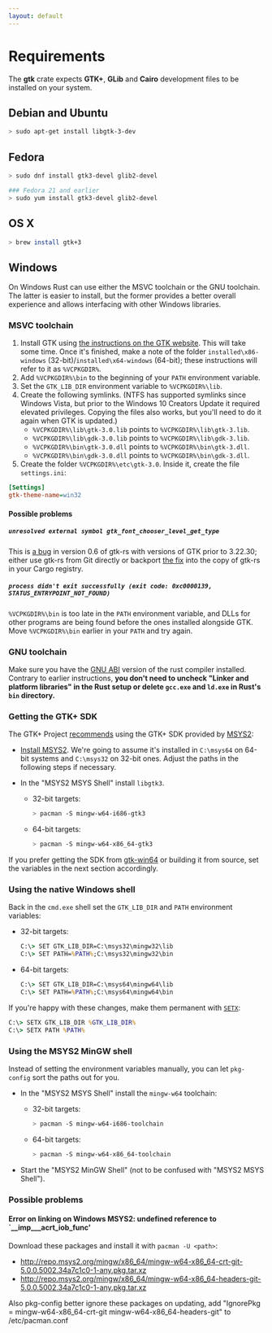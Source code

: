 ```yaml
---
layout: default
---
```


# Requirements

The __gtk__ crate expects __GTK+__, __GLib__ and __Cairo__ development files to be installed on your system.

## Debian and Ubuntu

~~~bash
> sudo apt-get install libgtk-3-dev
~~~

## Fedora

~~~bash
> sudo dnf install gtk3-devel glib2-devel

### Fedora 21 and earlier
> sudo yum install gtk3-devel glib2-devel
~~~

## OS X

~~~bash
> brew install gtk+3
~~~

## Windows

On Windows Rust can use either the MSVC toolchain or the GNU toolchain. The latter is easier to
install, but the former provides a better overall experience and allows interfacing with other
Windows libraries.

### MSVC toolchain

1. Install GTK using [the instructions on the GTK website](https://www.gtk.org/download/windows.php).
   This will take some time. Once it's finished, make a note of the folder `installed\x86-windows`
   (32-bit)/`installed\x64-windows` (64-bit); these instructions will refer to it as `%VCPKGDIR%`.
2. Add `%VCPKGDIR%\bin` to the beginning of your `PATH` environment variable.
3. Set the `GTK_LIB_DIR` environment variable to `%VCPKGDIR%\lib`.
4. Create the following symlinks. (NTFS has supported symlinks since Windows Vista, but prior to the
   Windows 10 Creators Update it required elevated privileges. Copying the files also works, but
   you'll need to do it again when GTK is updated.)
    * `%VCPKGDIR%\lib\gtk-3.0.lib` points to `%VCPKGDIR%\lib\gtk-3.lib`.
    * `%VCPKGDIR%\lib\gdk-3.0.lib` points to `%VCPKGDIR%\lib\gdk-3.lib`.
    * `%VCPKGDIR%\bin\gtk-3.0.dll` points to `%VCPKGDIR%\bin\gtk-3.dll`.
    * `%VCPKGDIR%\bin\gdk-3.0.dll` points to `%VCPKGDIR%\bin\gdk-3.dll`.
5. Create the folder `%VCPKGDIR%\etc\gtk-3.0`. Inside it, create the file `settings.ini`:

```ini
[Settings]
gtk-theme-name=win32
```

#### Possible problems

##### `unresolved external symbol gtk_font_chooser_level_get_type`

This is [a bug](https://github.com/gtk-rs/gtk/issues/794) in version 0.6 of gtk-rs with versions of
GTK prior to 3.22.30; either use gtk-rs from Git directly or backport [the fix](https://github.com/gtk-rs/gtk/pull/804)
into the copy of gtk-rs in your Cargo registry.

##### `process didn't exit successfully (exit code: 0xc0000139, STATUS_ENTRYPOINT_NOT_FOUND)`

`%VCPKGDIR%\bin` is too late in the `PATH` environment variable, and DLLs for other programs are being found before the ones installed alongside GTK.  Move `%VCPKGDIR%\bin` earlier in your `PATH` and try again.

### GNU toolchain

Make sure you have the [GNU ABI] version of the rust compiler installed.
Contrary to earlier instructions, **you don't need to uncheck "Linker and
platform libraries" in the Rust setup or delete `gcc.exe` and `ld.exe` in Rust's
`bin` directory.**

[GNU ABI]: https://github.com/rust-lang-nursery/rustup.rs/blob/master/README.md#working-with-rust-on-windows

### Getting the GTK+ SDK

The GTK+ Project [recommends][gtk-download] using the GTK+ SDK provided by [MSYS2]:

[gtk-download]: http://www.gtk.org/download/windows.php
[MSYS2]: http://www.msys2.org/

 *  [Install MSYS2](http://www.msys2.org/).
    We're going to assume it's installed in `C:\msys64` on 64-bit systems and `C:\msys32`
    on 32-bit ones. Adjust the paths in the following steps if necessary.

 *  In the "MSYS2 MSYS Shell" install `libgtk3`.

     -    32-bit targets:

          ~~~bash
          > pacman -S mingw-w64-i686-gtk3
          ~~~

     -    64-bit targets:

          ~~~bash
          > pacman -S mingw-w64-x86_64-gtk3
          ~~~

If you prefer getting the SDK from [gtk-win64] or building it from source, set
the variables in the next section accordingly.

[gtk-win64]: https://github.com/tschoonj/GTK-for-Windows-Runtime-Environment-Installer

### Using the native Windows shell

Back in the `cmd.exe` shell set the `GTK_LIB_DIR` and `PATH` environment
variables:

 *    32-bit targets:

      ~~~cmd
      C:\> SET GTK_LIB_DIR=C:\msys32\mingw32\lib
      C:\> SET PATH=%PATH%;C:\msys32\mingw32\bin
      ~~~

 *    64-bit targets:

      ~~~cmd
      C:\> SET GTK_LIB_DIR=C:\msys64\mingw64\lib
      C:\> SET PATH=%PATH%;C:\msys64\mingw64\bin
      ~~~

If you're happy with these changes, make them permanent with
[`SETX`](https://technet.microsoft.com/en-us/library/cc755104.aspx):

~~~cmd
C:\> SETX GTK_LIB_DIR %GTK_LIB_DIR%
C:\> SETX PATH %PATH%
~~~

### Using the MSYS2 MinGW shell

Instead of setting the environment variables manually, you can let `pkg-config`
sort the paths out for you.

 *  In the "MSYS2 MSYS Shell" install the `mingw-w64` toolchain:

     -    32-bit targets:

          ~~~bash
          > pacman -S mingw-w64-i686-toolchain
          ~~~

     -    64-bit targets:

          ~~~bash
          > pacman -S mingw-w64-x86_64-toolchain
          ~~~

 *  Start the "MSYS2 MinGW Shell" (not to be confused with "MSYS2 MSYS Shell").

### Possible problems

#### Error on linking on Windows MSYS2: undefined reference to `__imp___acrt_iob_func'

Download these packages and install it with `pacman -U <path>`:

* http://repo.msys2.org/mingw/x86_64/mingw-w64-x86_64-crt-git-5.0.0.5002.34a7c1c0-1-any.pkg.tar.xz
* http://repo.msys2.org/mingw/x86_64/mingw-w64-x86_64-headers-git-5.0.0.5002.34a7c1c0-1-any.pkg.tar.xz

Also pkg-config better ignore these packages on updating, add "IgnorePkg = mingw-w64-x86_64-crt-git mingw-w64-x86_64-headers-git" to /etc/pacman.conf 
